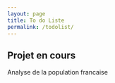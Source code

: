 ```yaml
---
layout: page
title: To do Liste
permalink: /todolist/
---
```


## Projet en cours 
Analyse de la population francaise 